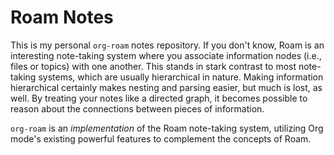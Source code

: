 # Roam Notes

This is my personal `org-roam` notes repository. If you don't know, Roam is an
interesting note-taking system where you associate information nodes (i.e.,
files or topics) with one another. This stands in stark contrast to most
note-taking systems, which are usually hierarchical in nature. Making
information hierarchical certainly makes nesting and parsing easier, but much is
lost, as well. By treating your notes like a directed graph, it becomes possible
to reason about the connections between pieces of information.

`org-roam` is an _implementation_ of the Roam note-taking system, utilizing Org
mode's existing powerful features to complement the concepts of Roam.